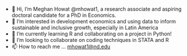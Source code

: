- 👋 Hi, I’m Meghan Howat @mhowat1, a research associate and aspiring doctoral candidate for a PhD in Economics.
- 👀 I’m interested in development economics and using data to inform sustainable and inclusive growth, especially in Latin America
- 🌱 I’m currently learning R and collaborating on a project in Python!
- 💞️ I’m looking to collaborate on coding techniques in STATA and R 
- 📫 How to reach me ... mhowat1@nd.edu 

<!---
mhowat1/mhowat1 is a ✨ special ✨ repository because its `README.md` (this file) appears on your GitHub profile.
You can click the Preview link to take a look at your changes.
--->
